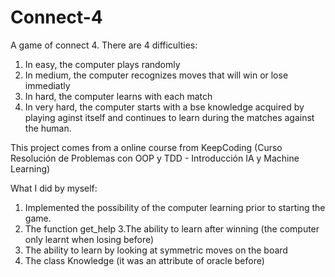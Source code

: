 # Connect-4

A game of connect 4.
There are 4 difficulties:
1. In easy, the computer plays randomly
2. In medium, the computer recognizes moves that will win or lose immediatly
3. In hard, the computer learns with each match
4. In very hard, the computer starts with a bse knowledge acquired by playing aginst itself and continues to learn during the matches against the human.

This project comes from a online course from KeepCoding (Curso Resolución de Problemas con OOP y TDD - Introducción IA y Machine Learning)

What I did by myself:
1. Implemented the possibility of the computer learning prior to starting the game.
2. The function get_help
3.The ability to learn after winning (the computer only learnt when losing before)
4. The ability to learn by looking at symmetric moves on the board
5. The class Knowledge (it was an attribute of oracle before)
